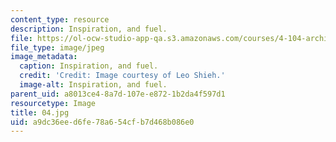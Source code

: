 ```yaml
---
content_type: resource
description: Inspiration, and fuel.
file: https://ol-ocw-studio-app-qa.s3.amazonaws.com/courses/4-104-architecture-studio-intentions-spring-2005/a9dc36eed6fe78a654cfb7d468b086e0_04.jpg
file_type: image/jpeg
image_metadata:
  caption: Inspiration, and fuel.
  credit: 'Credit: Image courtesy of Leo Shieh.'
  image-alt: Inspiration, and fuel.
parent_uid: a8013ce4-8a7d-107e-e872-1b2da4f597d1
resourcetype: Image
title: 04.jpg
uid: a9dc36ee-d6fe-78a6-54cf-b7d468b086e0
---
```

